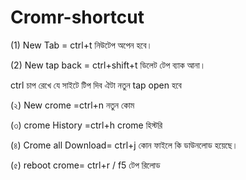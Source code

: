 # Cromr-shortcut

(1) New Tab = ctrl+t নিউটেপ অপেন হবে।

(2) New tap back = ctrl+shift+t ডিলেট টেপ ব্যাক আনা।

ctrl চাপ রেখে যে সাইটে টিপ দিব ঐটা নতুন tap open হবে 

(২) New crome =ctrl+n নতুন কোম

(৩)  crome History =ctrl+h crome হিস্টরি

(৪) Crome all Download= ctrl+j কোন ফাইলে কি ডাউনলোড হয়েছে। 

(৫) reboot crome= ctrl+r / f5 টেপ রিলোড 
